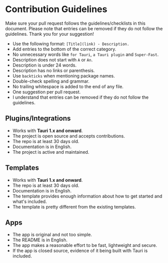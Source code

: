 # Contribution Guidelines

Make sure your pull request follows the guidelines/checklists in this document. Please note that entries can be removed if they do not follow the guidelines. Thank you for your suggestion!

- Use the following format: `[Title](link) - Description.`
- Add entries to the bottom of the correct category.
- No unnecessary words like `for Tauri`, `a Tauri plugin` and `Super-Fast`.
- Description does not start with `A` or `An`.
- Description is under 24 words.
- Description has no links or parenthesis.
- Use `backticks` when mentioning package names.
- Double-check spelling and grammar.
- No trailing whitespace is added to the end of any file.
- One suggestion per pull request.
- I understand that entries can be removed if they do not follow the guidelines.

## Plugins/Integrations

<!-- Ignore unless you're contributing to Plugins/Integrations -->

- Works with **Tauri 1.x and onward**.
- The project is open source and accepts contributions.
- The repo is at least 30 days old.
- Documentation is in English.
- The project is active and maintained.

## Templates

<!-- Ignore unless you're contributing to Templates -->

- Works with **Tauri 1.x and onward**.
- The repo is at least 30 days old.
- Documentation is in English.
- The template provides enough information about how to get started and what's included.
- The template is pretty different from the existing templates.

## Apps

<!-- Ignore unless you're contributing to Apps -->

- The app is original and not too simple.
- The README is in English.
- The app makes a reasonable effort to be fast, lightweight and secure.
- If the app is closed source, evidence of it being built with Tauri is included.
